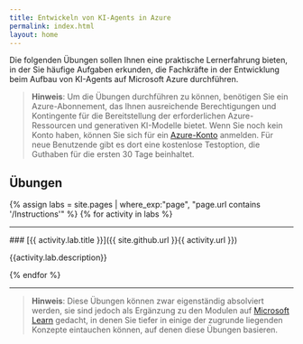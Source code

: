 ```yaml
---
title: Entwickeln von KI-Agents in Azure
permalink: index.html
layout: home
---
```


Die folgenden Übungen sollen Ihnen eine praktische Lernerfahrung bieten, in der Sie häufige Aufgaben erkunden, die Fachkräfte in der Entwicklung beim Aufbau von KI-Agents auf Microsoft Azure durchführen.

> **Hinweis**: Um die Übungen durchführen zu können, benötigen Sie ein Azure-Abonnement, das Ihnen ausreichende Berechtigungen und Kontingente für die Bereitstellung der erforderlichen Azure-Ressourcen und generativen KI-Modelle bietet. Wenn Sie noch kein Konto haben, können Sie sich für ein [Azure-Konto](https://azure.microsoft.com/free) anmelden. Für neue Benutzende gibt es dort eine kostenlose Testoption, die Guthaben für die ersten 30 Tage beinhaltet.

## Übungen

{% assign labs = site.pages | where_exp:"page", "page.url contains '/Instructions'" %} {% for activity in labs  %}
<hr>
### [{{ activity.lab.title }}]({{ site.github.url }}{{ activity.url }})

{{activity.lab.description}}

{% endfor %}

<hr>

> **Hinweis**: Diese Übungen können zwar eigenständig absolviert werden, sie sind jedoch als Ergänzung zu den Modulen auf [Microsoft Learn](https://learn.microsoft.com/training/paths/develop-ai-agents-on-azure/) gedacht, in denen Sie tiefer in einige der zugrunde liegenden Konzepte eintauchen können, auf denen diese Übungen basieren.
